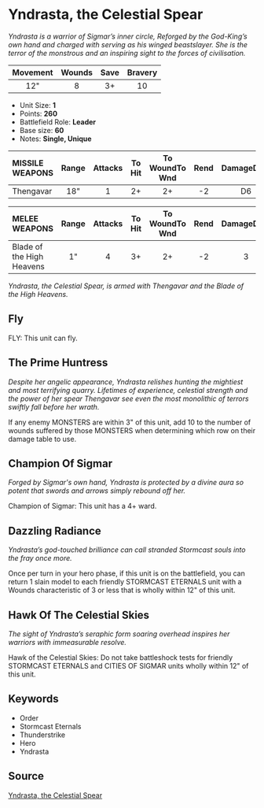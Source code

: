 # Yndrasta, the Celestial Spear

_Yndrasta is a warrior of Sigmar’s inner circle, Reforged by the God-King’s own hand and charged with serving as his winged beastslayer. She is the terror of the monstrous and an inspiring sight to the forces of civilisation._


| Movement | Wounds | Save | Bravery |
|:--------:|:------:|:----:|:-------:|
| 12" | 8 | 3+ | 10 |

* Unit Size: **1**
* Points: **260**
* Battlefield Role: **Leader**
* Base size: **60**
* Notes: **Single, Unique**

| MISSILE WEAPONS | Range | Attacks | To Hit | To WoundTo Wnd | Rend | DamageDmg |
|:---|:--:|:--:|:--:|:--:|:--:|:--:|
| Thengavar | 18" | 1 | 2+ | 2+ | -2 | D6 |


| MELEE WEAPONS | Range | Attacks | To Hit | To WoundTo Wnd | Rend | DamageDmg |
|:---|:--:|:--:|:--:|:--:|:--:|:--:|
| Blade of the High Heavens | 1" | 4 | 3+ | 2+ | -2 | 3 |


_Yndrasta, the Celestial Spear, is armed with Thengavar and the Blade of the High Heavens._

## Fly

FLY: This unit can fly.

## The Prime Huntress

_Despite her angelic appearance, Yndrasta relishes hunting the mightiest and most terrifying quarry. Lifetimes of experience, celestial strength and the power of her spear Thengavar see even the most monolithic of terrors swiftly fall before her wrath._

If any enemy MONSTERS are within 3" of this unit, add 10 to the number of wounds suffered by those MONSTERS when determining which row on their damage table to use.

## Champion Of Sigmar

_Forged by Sigmar's own hand, Yndrasta is protected by a divine aura so potent that swords and arrows simply rebound off her._

Champion of Sigmar: This unit has a 4+ ward.

## Dazzling Radiance

_Yndrasta’s god-touched brilliance can call stranded Stormcast souls into the fray once more._

Once per turn in your hero phase, if this unit is on the battlefield, you can return 1 slain model to each friendly STORMCAST ETERNALS unit with a Wounds characteristic of 3 or less that is wholly within 12" of this unit.

## Hawk Of The Celestial Skies

_The sight of Yndrasta’s seraphic form soaring overhead inspires her warriors with immeasurable resolve._

Hawk of the Celestial Skies: Do not take battleshock tests for friendly STORMCAST ETERNALS and CITIES OF SIGMAR units wholly within 12" of this unit.

## Keywords

* Order
* Stormcast Eternals
* Thunderstrike
* Hero
* Yndrasta


## Source

[Yndrasta, the Celestial Spear](https://wahapedia.ru/aos3/factions/stormcast-eternals/Yndrasta-the-Celestial-Spear)
